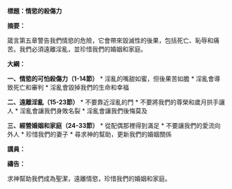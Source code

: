 **標題：情慾的殺傷力**

**摘要：**

箴言第五章警告我們情慾的危險，它會帶來毀滅性的後果，包括死亡、恥辱和痛苦。我們必須遠離淫亂，並珍惜我們的婚姻和家庭。

**大綱：**

**一、情慾的可怕殺傷力（1-14節）**
    * 淫亂的嘴甜如蜜，但後果苦如膽
    * 淫亂會導致死亡和審判
    * 淫亂會毀掉我們的生命和幸福

**二、遠離淫亂（15-23節）**
    * 不要靠近淫亂的門
    * 不要將我們的尊榮和歲月拱手讓人
    * 淫亂會讓我們身敗名裂
    * 淫亂會讓我們後悔莫及

**三、經營婚姻和家庭（24-33節）**
    * 從配偶那裡得到滿足
    * 不要讓我們的愛流向外人
    * 珍惜我們的妻子
    * 尋求神的幫助，更新我們的婚姻關係

**講員：**

**禱告：**

求神幫助我們成為聖潔，遠離情慾，珍惜我們的婚姻和家庭。